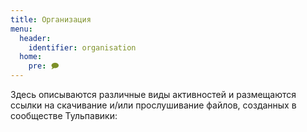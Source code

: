```yaml
---
title: Организация
menu:
  header:
    identifier: organisation
  home:
    pre: 🗩
---
```


Здесь описываются различные виды активностей и размещаются ссылки на скачивание и/или прослушивание файлов, созданных в сообществе Тульпавики:
